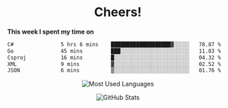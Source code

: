 <h1 align="center">Cheers!</h1>

**This week I spent my time on**
<!--START_SECTION:waka-->

```txt
C#               5 hrs 6 mins    ███████████████████▓░░░░░   78.87 %
Go               45 mins         ███░░░░░░░░░░░░░░░░░░░░░░   11.83 %
Csproj           16 mins         █░░░░░░░░░░░░░░░░░░░░░░░░   04.32 %
XML              9 mins          ▓░░░░░░░░░░░░░░░░░░░░░░░░   02.52 %
JSON             6 mins          ▒░░░░░░░░░░░░░░░░░░░░░░░░   01.76 %
```

<!--END_SECTION:waka-->

<p align="center"><img src="https://github-readme-stats.vercel.app/api/top-langs/?username=thnkrn&layout=compact&hide=html&theme=tokyonight" alt="Most Used Languages" /></p>

<p align="center"><img src="https://github-readme-stats.vercel.app/api?username=thnkrn&show_icons=true&count_private=true&theme=tokyonight&show=reviews&hide_rank=false&rank_icon=github" alt="GitHub Stats" /></p>

<!-- <p align="center"><a href="https://wakatime.com"><img src="https://wakatime.com/share/@thnkrn/40092326-d1bd-471b-89da-9a7c63939402.png" /></p>
 -->
